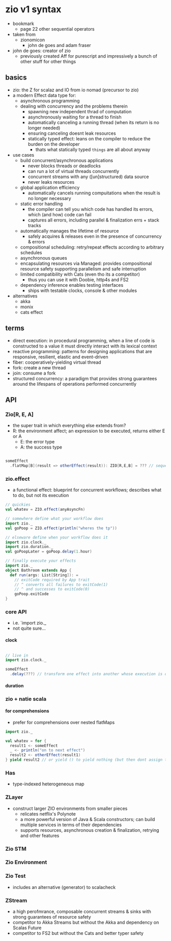 # zio v1 syntax

- bookmark
  - page 22 other sequential operators
- taken from
  - zionomicon
    - john de goes and adam fraser
- john de goes: creator of zio
  - previously created Aff for purescript and impressively a bunch of other stuff for other things

## basics

- zio: the Z for scalaz and IO from io nomad (precursor to zio)
- a modern Effect data type for:
  - asynchronous programming
  - dealing with concurrency and the problems therein
    - spawning new independent thrad of computation
    - asynchronously waiting for a thread to finish
    - automatically canceling a running thread (when its return is no longer needed)
    - ensuring canceling doesnt leak resources
    - statically typed effect: leans on the compiler to reduce the burden on the developer
      - thats what statically typed `things` are all about anyway
- use cases
  - build concurrent/asynchronous applications
    - never blocks threads or deadlocks
    - can run a lot of virtual threads concurrently
    - concurrent streams with any ([un]structured) data source
    - never leaks resources
  - global application efficiency
    - automatically cancels running compuitations when the result is no longer necessary
  - static error handling
    - the compiler can tell you which code has handled its errors, which (and how) code can fail
    - captures all errors, including parallel & finalization errs + stack tracks
  - automatically manages the lifetime of resource
    - safely acquires & releases even in the presence of concurrency & errors
  - compositional scheduling: retry/repeat effects according to arbitrary schedules
  - asynchronous queues
  - encapsulating resources via Managed: provides compositional resource safety supporting parallelism and safe interruption
  - limited compatibility with Cats (even tho its a competitor)
    - thus you can use it with Doobie, http4s and FS2
  - dependency inference enables testing interfaces
    - ships with testable clocks, console & other modules
- alternatives
  - akka
  - monix
  - cats effect

## terms

- direct execution: in procedural programming, when a line of code is constructed to a value it must directly interact with its lexical context
- reactive programming: patterns for designing applications that are responsive, resilient, elastic and event-driven
- fiber: cooperatively-yielding virtual thread
- fork: create a new thread
- join: consume a fork
- structured concurrency: a paradigm that provides strong guarantees around the lifespans of operations performed concurrently

## API

### Zio[R, E, A]

- the super trait in which everything else extends from?
- R: the environment affect; an expression to be executed, returns either E or A
  - E: the error type
  - A: the success type

```scala

someEffect
  .flatMap[B](result => otherEffect(result)): ZIO[R,E,B] = ??? // sequently run effects

```

### zio.effect

- a functional effect: blueprint for concurrent workflows; describes what to do, but not its execution

```scala
// quickies
val whatev = ZIO.effect(anyAsyncFn)

// somewhere define what your workflow does
import zio._
val goPoop = ZIO.effect(println("wheres the tp"))

// elseware define when your workflow does it
import zio.clock._
import zio.duration._
val goPoopLater = goPoop.delay(1.hour)

// finally execute your effects
import zio._
object Bathroom extends App {
  def run(args: List[String]): =
    // exitCode required by App trait
    // ^ converts all failures to exitCode(1)
    // ^ and successes to exitCode(0)
    goPoop.exitCode
}

```

### core API

- i.e. `import zio.\_
- not quite sure...

#### clock

```scala

// live in
import zio.clock._

someEffect
  .delay(???) // transform one effect into another whose execution is delayed in the future
```

#### duration

### zio + natie scala

#### for comprehensions

- prefer for comprehensions over nested flatMaps

```scala
import zio._

val whatev = for {
  result1 <- someEffect
  _ <- println("on to next effect")
  result2 <- otherEffect(result1)
} yield result2 // or yield () to yield nothing (but then dont assign to a var)

```

### Has

- type-indexed heterogeneous map

### ZLayer

- construct larger ZIO environments from smaller pieces
  - relicates netflix's Polynote
  - a more powerful version of Java & Scala constructors; can build multiple services in terms of their dependencies
  - supports resources, asynchronous creation & finalization, retrying and other features

### Zio STM

### Zio Environment

### Zio Test

- includes an alternative (generator) to scalacheck

### ZStream

- a high perofmrance, composable concurrent streams & sinks with strong guarantees of resource safety
- competitor to Akka Streams but without the Akka and dependency on Scalas Future
- competitor to FS2 but without the Cats and better typer safety
